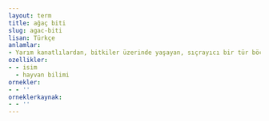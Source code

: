 ```yaml
---
layout: term
title: ağaç biti
slug: agac-biti
lisan: Türkçe
anlamlar:
- Yarım kanatlılardan, bitkiler üzerinde yaşayan, sıçrayıcı bir tür böcek (Psylla)
ozellikler:
- - isim
  - hayvan bilimi
ornekler:
- - ''
orneklerkaynak:
- - ''
---
```

